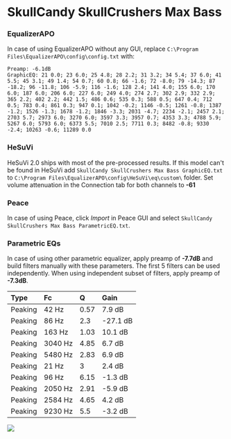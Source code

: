 # SkullCandy SkullCrushers Max Bass

### EqualizerAPO
In case of using EqualizerAPO without any GUI, replace `C:\Program Files\EqualizerAPO\config\config.txt`
with:
```
Preamp: -6.1dB
GraphicEQ: 21 0.0; 23 6.0; 25 4.8; 28 2.2; 31 3.2; 34 5.4; 37 6.0; 41 5.5; 45 3.1; 49 1.4; 54 0.7; 60 0.8; 66 -1.6; 72 -8.0; 79 -14.3; 87 -18.2; 96 -11.8; 106 -5.9; 116 -1.6; 128 2.4; 141 4.0; 155 6.0; 170 6.0; 187 6.0; 206 6.0; 227 6.0; 249 4.0; 274 2.7; 302 2.9; 332 2.9; 365 2.2; 402 2.2; 442 1.5; 486 0.6; 535 0.3; 588 0.5; 647 0.4; 712 0.5; 783 0.4; 861 0.3; 947 0.1; 1042 -0.2; 1146 -0.5; 1261 -0.8; 1387 -1.2; 1526 -1.3; 1678 -1.2; 1846 -3.3; 2031 -4.7; 2234 -2.1; 2457 2.1; 2703 5.7; 2973 6.0; 3270 6.0; 3597 3.3; 3957 0.7; 4353 3.3; 4788 5.9; 5267 6.0; 5793 6.0; 6373 5.5; 7010 2.5; 7711 0.3; 8482 -0.8; 9330 -2.4; 10263 -0.6; 11289 0.0
```

### HeSuVi
HeSuVi 2.0 ships with most of the pre-processed results. If this model can't be found in HeSuVi add
`SkullCandy SkullCrushers Max Bass GraphicEQ.txt` to `C:\Program Files\EqualizerAPO\config\HeSuVi\eq\custom\` folder.
Set volume attenuation in the Connection tab for both channels to **-61**

### Peace
In case of using Peace, click *Import* in Peace GUI and select `SkullCandy SkullCrushers Max Bass ParametricEQ.txt`.

### Parametric EQs
In case of using other parametric equalizer, apply preamp of **-7.7dB** and build filters manually
with these parameters. The first 5 filters can be used independently.
When using independent subset of filters, apply preamp of **-7.3dB**.

| Type    | Fc      |    Q | Gain     |
|:--------|:--------|:-----|:---------|
| Peaking | 42 Hz   | 0.57 | 7.9 dB   |
| Peaking | 86 Hz   | 2.3  | -27.1 dB |
| Peaking | 163 Hz  | 1.03 | 10.1 dB  |
| Peaking | 3040 Hz | 4.85 | 6.7 dB   |
| Peaking | 5480 Hz | 2.83 | 6.9 dB   |
| Peaking | 21 Hz   | 3    | 2.4 dB   |
| Peaking | 96 Hz   | 6.15 | -1.3 dB  |
| Peaking | 2050 Hz | 2.91 | -5.9 dB  |
| Peaking | 2584 Hz | 4.65 | 4.2 dB   |
| Peaking | 9230 Hz | 5.5  | -3.2 dB  |

![](https://raw.githubusercontent.com/jaakkopasanen/AutoEq/master/results/headphonecom/sbaf-serious/SkullCandy%20SkullCrushers%20Max%20Bass/SkullCandy%20SkullCrushers%20Max%20Bass.png)